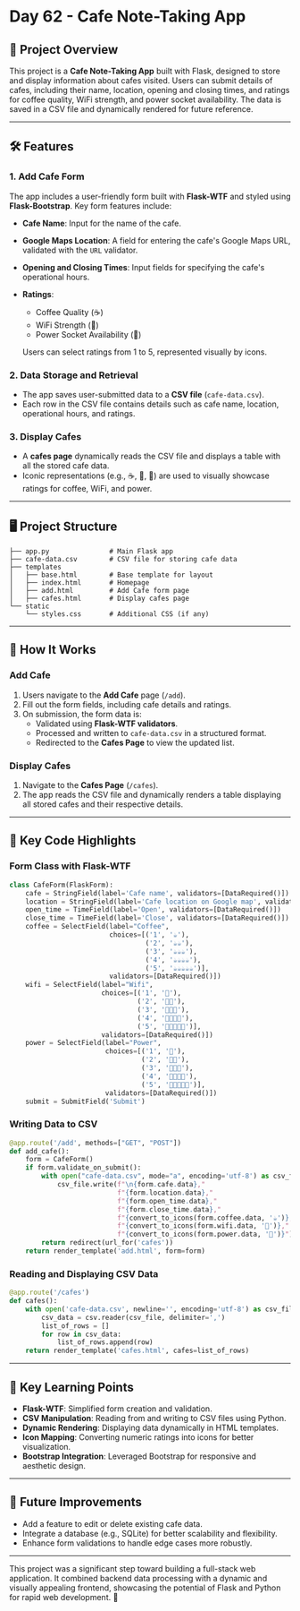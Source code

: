 # Day 62 - Cafe Note-Taking App

## 🌟 Project Overview

This project is a **Cafe Note-Taking App** built with Flask, designed to store and display information about cafes visited. Users can submit details of cafes, including their name, location, opening and closing times, and ratings for coffee quality, WiFi strength, and power socket availability. The data is saved in a CSV file and dynamically rendered for future reference.

---

## 🛠️ Features

### 1. **Add Cafe Form**
The app includes a user-friendly form built with **Flask-WTF** and styled using **Flask-Bootstrap**. Key form features include:
- **Cafe Name**: Input for the name of the cafe.
- **Google Maps Location**: A field for entering the cafe's Google Maps URL, validated with the `URL` validator.
- **Opening and Closing Times**: Input fields for specifying the cafe's operational hours.
- **Ratings**:
  - Coffee Quality (☕️)
  - WiFi Strength (🛜)
  - Power Socket Availability (🔌)
  
  Users can select ratings from 1 to 5, represented visually by icons.

### 2. **Data Storage and Retrieval**
- The app saves user-submitted data to a **CSV file** (`cafe-data.csv`).
- Each row in the CSV file contains details such as cafe name, location, operational hours, and ratings.

### 3. **Display Cafes**
- A **cafes page** dynamically reads the CSV file and displays a table with all the stored cafe data.
- Iconic representations (e.g., ☕️, 🛜, 🔌) are used to visually showcase ratings for coffee, WiFi, and power.

---

## 🖥️ Project Structure

```
├── app.py               # Main Flask app
├── cafe-data.csv        # CSV file for storing cafe data
├── templates
│   ├── base.html        # Base template for layout
│   ├── index.html       # Homepage
│   ├── add.html         # Add Cafe form page
│   ├── cafes.html       # Display cafes page
└── static
    └── styles.css       # Additional CSS (if any)
```

---

## 🚀 How It Works

### Add Cafe
1. Users navigate to the **Add Cafe** page (`/add`).
2. Fill out the form fields, including cafe details and ratings.
3. On submission, the form data is:
   - Validated using **Flask-WTF validators**.
   - Processed and written to `cafe-data.csv` in a structured format.
   - Redirected to the **Cafes Page** to view the updated list.

### Display Cafes
1. Navigate to the **Cafes Page** (`/cafes`).
2. The app reads the CSV file and dynamically renders a table displaying all stored cafes and their respective details.

---

## 🔗 Key Code Highlights

### Form Class with Flask-WTF
```python
class CafeForm(FlaskForm):
    cafe = StringField(label='Cafe name', validators=[DataRequired()])
    location = StringField(label='Cafe location on Google map', validators=[DataRequired(), URL()])
    open_time = TimeField(label='Open', validators=[DataRequired()])
    close_time = TimeField(label='Close', validators=[DataRequired()])
    coffee = SelectField(label="Coffee",
                         choices=[('1', '☕️'),
                                  ('2', '☕️☕️'),
                                  ('3', '☕️☕️☕️'),
                                  ('4', '☕️☕️☕️☕️️'),
                                  ('5', '☕️☕️☕️☕️☕️')],
                         validators=[DataRequired()])
    wifi = SelectField(label="Wifi",
                       choices=[('1', '🛜'),
                                ('2', '🛜🛜'),
                                ('3', '🛜🛜🛜'),
                                ('4', '🛜🛜🛜🛜️'),
                                ('5', '🛜🛜🛜🛜🛜')],
                       validators=[DataRequired()])
    power = SelectField(label="Power",
                        choices=[('1', '🔌'),
                                 ('2', '🔌🔌'),
                                 ('3', '🔌🔌🔌'),
                                 ('4', '🔌🔌🔌🔌️'),
                                 ('5', '🔌🔌🔌🔌🔌')],
                        validators=[DataRequired()])
    submit = SubmitField('Submit')
```

### Writing Data to CSV
```python
@app.route('/add', methods=["GET", "POST"])
def add_cafe():
    form = CafeForm()
    if form.validate_on_submit():
        with open("cafe-data.csv", mode="a", encoding='utf-8') as csv_file:
            csv_file.write(f"\n{form.cafe.data},"
                           f"{form.location.data},"
                           f"{form.open_time.data},"
                           f"{form.close_time.data},"
                           f"{convert_to_icons(form.coffee.data, '☕️')},"
                           f"{convert_to_icons(form.wifi.data, '🛜')},"
                           f"{convert_to_icons(form.power.data, '🔌️')}")
        return redirect(url_for('cafes'))
    return render_template('add.html', form=form)
```

### Reading and Displaying CSV Data
```python
@app.route('/cafes')
def cafes():
    with open('cafe-data.csv', newline='', encoding='utf-8') as csv_file:
        csv_data = csv.reader(csv_file, delimiter=',')
        list_of_rows = []
        for row in csv_data:
            list_of_rows.append(row)
    return render_template('cafes.html', cafes=list_of_rows)
```

---

## 🎉 Key Learning Points

- **Flask-WTF**: Simplified form creation and validation.
- **CSV Manipulation**: Reading from and writing to CSV files using Python.
- **Dynamic Rendering**: Displaying data dynamically in HTML templates.
- **Icon Mapping**: Converting numeric ratings into icons for better visualization.
- **Bootstrap Integration**: Leveraged Bootstrap for responsive and aesthetic design.

---

## 📂 Future Improvements

- Add a feature to edit or delete existing cafe data.
- Integrate a database (e.g., SQLite) for better scalability and flexibility.
- Enhance form validations to handle edge cases more robustly.

---

This project was a significant step toward building a full-stack web application. It combined backend data processing with a dynamic and visually appealing frontend, showcasing the potential of Flask and Python for rapid web development. 🚀
